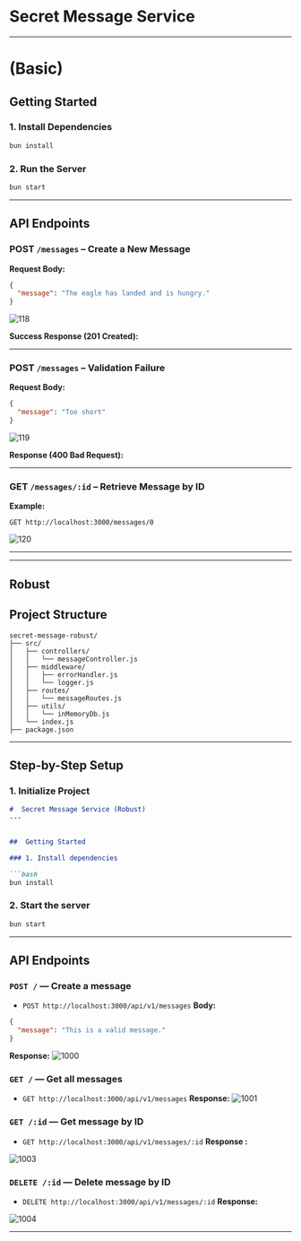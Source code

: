 

# Secret Message Service 

---

# (Basic)

##  Getting Started


### 1. Install Dependencies

```bash
bun install
```

### 2. Run the Server

```bash
bun start
```

---

##  API Endpoints

###  POST `/messages` – Create a New Message

**Request Body:**

```json
{
  "message": "The eagle has landed and is hungry."
}
```
![118](https://github.com/user-attachments/assets/7ee33b4c-de78-4dd3-9e07-1b5fc720f1bf)

**Success Response (201 Created):**

---

### POST `/messages` – Validation Failure

**Request Body:**

```json
{
  "message": "Too short"
}

```

![119](https://github.com/user-attachments/assets/e005cbe9-f0ae-445b-b6b7-9549fa9253f2)

**Response (400 Bad Request):**

---

###  GET `/messages/:id` – Retrieve Message by ID

**Example:**

```http
GET http://localhost:3000/messages/0
```

![120](https://github.com/user-attachments/assets/eace1cdc-03ea-4c3f-a861-84bc7800264d)




---





---
## Robust
##  Project Structure 

```
secret-message-robust/
├── src/
│   ├── controllers/
│   │   └── messageController.js
│   ├── middleware/
│   │   ├── errorHandler.js
│   │   └── logger.js
│   ├── routes/
│   │   └── messageRoutes.js
│   ├── utils/
│   │   └── inMemoryDb.js
│   └── index.js
├── package.json
```

---

##  Step-by-Step Setup

### 1. Initialize Project


```markdown
#  Secret Message Service (Robust)
---


##  Getting Started

### 1. Install dependencies

```bash
bun install
````

### 2. Start the server

```bash
bun start
```

---

##  API Endpoints

###  `POST /` — Create a message
* `POST http://localhost:3000/api/v1/messages`
**Body:**

```json
{
  "message": "This is a valid message."
}
```

**Response:**
![1000](https://github.com/user-attachments/assets/9a933a87-c78d-44fd-ab2e-0bd8fbb02028)



###  `GET /` — Get all messages
* `GET http://localhost:3000/api/v1/messages`
**Response:**
![1001](https://github.com/user-attachments/assets/f42ab409-be34-4729-8d14-ae4c6ac77d39)



###  `GET /:id` — Get message by ID
* `GET http://localhost:3000/api/v1/messages/:id`
**Response :**

![1003](https://github.com/user-attachments/assets/138a738a-5878-49db-862a-f13cf29ad077)



###  `DELETE /:id` — Delete message by ID
* `DELETE http://localhost:3000/api/v1/messages/:id`
**Response:**

![1004](https://github.com/user-attachments/assets/5d67216a-9556-41f7-a898-e37321035542)





---


